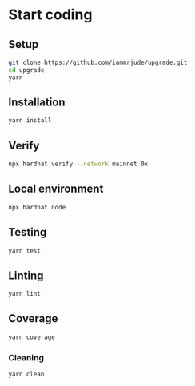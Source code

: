 # Start coding

## Setup

```bash
git clone https://github.com/iammrjude/upgrade.git
cd upgrade
yarn
```

## Installation

```bash
yarn install
```

## Verify

```bash
npx hardhat verify --network mainnet 0x
```

## Local environment

```bash
npx hardhat node
```

## Testing

```bash
yarn test
```

## Linting

```bash
yarn lint
```

## Coverage

```bash
yarn coverage
```

### Cleaning

```bash
yarn clean
```
